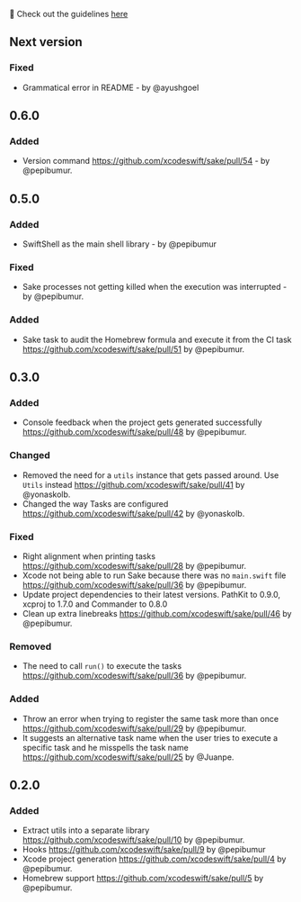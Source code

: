 🚀 Check out the guidelines [here](https://github.com/xcodeswift/contributors/blob/master/CHANGELOG_GUIDELINES.md)

## Next version

### Fixed
- Grammatical error in README - by @ayushgoel

## 0.6.0
### Added
- Version command https://github.com/xcodeswift/sake/pull/54 - by @pepibumur.

## 0.5.0

### Added
- SwiftShell as the main shell library - by @pepibumur

### Fixed
- Sake processes not getting killed when the execution was interrupted - by @pepibumur.


### Added
- Sake task to audit the Homebrew formula and execute it from the CI task https://github.com/xcodeswift/sake/pull/51 by @pepibumur.

## 0.3.0

### Added
- Console feedback when the project gets generated successfully https://github.com/xcodeswift/sake/pull/48 by @pepibumur.

### Changed
- Removed the need for a `utils` instance that gets passed around. Use `Utils` instead https://github.com/xcodeswift/sake/pull/41 by @yonaskolb.
- Changed the way Tasks are configured https://github.com/xcodeswift/sake/pull/42 by @yonaskolb.

### Fixed
- Right alignment when printing tasks https://github.com/xcodeswift/sake/pull/28 by @pepibumur.
- Xcode not being able to run Sake because there was no `main.swift` file https://github.com/xcodeswift/sake/pull/36 by @pepibumur.
- Update project dependencies to their latest versions. PathKit to 0.9.0, xcproj to 1.7.0 and Commander to 0.8.0
- Clean up extra linebreaks https://github.com/xcodeswift/sake/pull/46 by @pepibumur.

### Removed
- The need to call `run()` to execute the tasks https://github.com/xcodeswift/sake/pull/36 by @pepibumur.

### Added
- Throw an error when trying to register the same task more than once https://github.com/xcodeswift/sake/pull/29 by @pepibumur.
- It suggests an alternative task name when the user tries to execute a specific task and he misspells the task name https://github.com/xcodeswift/sake/pull/25 by @Juanpe.

## 0.2.0

### Added
- Extract utils into a separate library https://github.com/xcodeswift/sake/pull/10 by @pepibumur.
- Hooks https://github.com/xcodeswift/sake/pull/9 by @pepibumur
- Xcode project generation https://github.com/xcodeswift/sake/pull/4 by @pepibumur.
- Homebrew support https://github.com/xcodeswift/sake/pull/5 by @pepibumur.
